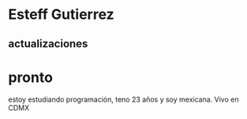 # Esteff Gutierrez
## actualizaciones
# pronto
estoy estudiando programación, teno 23 años y soy mexicana. Vivo en CDMX